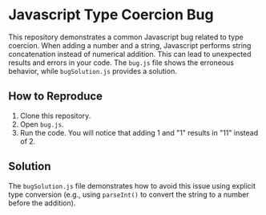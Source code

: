 # Javascript Type Coercion Bug
This repository demonstrates a common Javascript bug related to type coercion.  When adding a number and a string, Javascript performs string concatenation instead of numerical addition. This can lead to unexpected results and errors in your code.  The `bug.js` file shows the erroneous behavior, while `bugSolution.js` provides a solution.

## How to Reproduce
1. Clone this repository.
2. Open `bug.js`.
3. Run the code. You will notice that adding 1 and "1" results in "11" instead of 2.

## Solution
The `bugSolution.js` file demonstrates how to avoid this issue using explicit type conversion (e.g., using `parseInt()` to convert the string to a number before the addition).